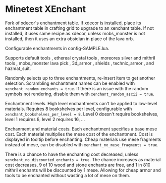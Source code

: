 Minetest XEnchant
==========

Fork of xdecor's enchantment table.
If xdecor is installed, place its enchantment table in crafting grid to upgrade to an xenchant table.
If not installed, it uses same recipe as xdecor, unless mobs_monster is not installed, then it uses an extra obsidian in place of the lava orb.

Configurable enchantments in config-SAMPLE.lua.

Supports default tools
, ethereal crystal tools
, moreores silver and mithril tools
, mobs_monster lava pick
, 3d_armor
, shields
, technic_armor
, and hazmat_suit.

Randomly selects up to three enchantments, re-insert item to get another selection.
Scrambling enchantment names can be enabled with `xenchant_random_enchants = true`.
If there is an issue with the random symbols not rendering, disable them with `xenchant_random_ascii = true`.

Enchantment levels.
High level enchantments can't be applied to low-level materials.
Requires 8 bookshelves per level, configurable with `xenchant_bookshelves_per_level = 8`.
Level 0 doesn't require bookshelves, level 1 requires 8, level 2 requires 16, ...

Enchanment and material costs.
Each enchantment specifies a base mese cost.
Each material multiplies the mese cost of the enchantment.
Cost is displayed in tooltip before enchanting.
Cheap materials use mese fragments instead of mese, can be disabled with `xenchant_no_mese_fragments = true`.

There is a chance to have the enchanting cost decreased, unless `xenchant_no_discounted_enchants = true`.
The chance increases as material cost decreases, 9 of 10 wood and stone enchants are free, and 1 in 810 mithril enchants will be discounted by 1 mese.
Allowing for cheap armor and tools to be enchanted without wasting a lot of mese on them.
